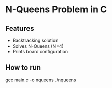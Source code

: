 # N-Queens Problem in C
## Features
- Backtracking solution
- Solves N-Queens (N=4)
- Prints board configuration

## How to run
gcc main.c -o nqueens
./nqueens
